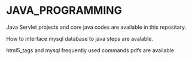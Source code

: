 # JAVA_PROGRAMMING
Java Servlet projects and core java codes are available in this repositary.

How to interface mysql database to java steps are avalable.

html5_tags and mysql frequently used commands pdfs are available. 
